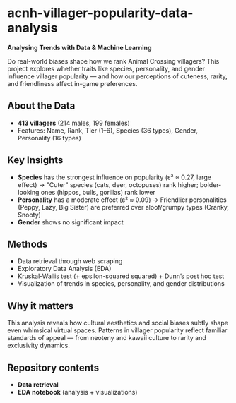 # acnh-villager-popularity-data-analysis


**Analysing Trends with Data & Machine Learning**

Do real-world biases shape how we rank Animal Crossing villagers? This project explores whether traits like species, personality, and gender influence villager popularity — and how our perceptions of cuteness, rarity, and friendliness affect in-game preferences.

## About the Data

* **413 villagers** (214 males, 199 females)
* Features: Name, Rank, Tier (1–6), Species (36 types), Gender, Personality (16 types)

## Key Insights

* **Species** has the strongest influence on popularity (ε² ≈ 0.27, large effect)
  → "Cuter" species (cats, deer, octopuses) rank higher; bolder-looking ones (hippos, bulls, gorillas) rank lower
* **Personality** has a moderate effect (ε² ≈ 0.09)
  → Friendlier personalities (Peppy, Lazy, Big Sister) are preferred over aloof/grumpy types (Cranky, Snooty)
* **Gender** shows no significant impact

## Methods

* Data retrieval through web scraping
* Exploratory Data Analysis (EDA)
* Kruskal-Wallis test (+ epsilon-squared squared) + Dunn’s post hoc test
* Visualization of trends in species, personality, and gender distributions

## Why it matters

This analysis reveals how cultural aesthetics and social biases subtly shape even whimsical virtual spaces. Patterns in villager popularity reflect familiar standards of appeal — from neoteny and kawaii culture to rarity and exclusivity dynamics.

## Repository contents

* **Data retrieval**
* **EDA notebook** (analysis + visualizations)
